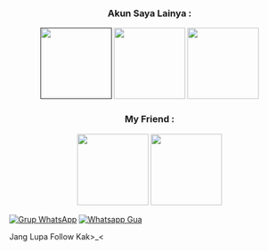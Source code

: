 <h3 align="center">Akun Saya Lainya :</h3>
<p align="center">
  <a href=""><img src="" height="128" width="128" /></a>
  <a href="https://github.com/FiraaChan"><img src="https://github.com/FiraaChan.png?size=128" height="128" width="128" /></a>
  <a href="https://github.com/Firaachanzz"><img src="https://github.com/Firaachanzz.png?size=128" height="128" width="128" /></a>
</p>

<h3 align="center">My Friend :</h3>
<p align="center">
<a href="https://github.com/hadiofc"><img src="https://github.com/hadiofc.png?size=128" height="128" width="128" /></a>
<a href="https://github.com/imellChannX"><img src="https://github.com/imellChannX.png?size=128" height="128" width="128" /></a>
</p>

[![Grup WhatsApp](https://img.shields.io/badge/WhatsApp%20Group%201-25D366?style=for-the-badge&logo=whatsapp&logoColor=white)](https://chat.whatsapp.com/EAMAuySd2Da3cUCYAvfVMQ)
[![Whatsapp Gua](https://img.shields.io/badge/WhatsApp%20GUA-25D366?style=for-the-badge&logo=whatsapp&logoColor=white)](https://wa.me/6283830815715/)



Jang Lupa Follow Kak>_<

